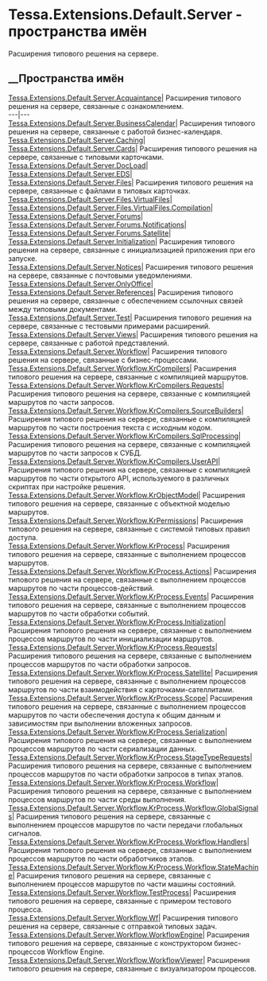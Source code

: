 # Tessa.Extensions.Default.Server - пространства имён
Расширения типового решения на сервере.
##  __Пространства имён
[Tessa.Extensions.Default.Server.Acquaintance](N_Tessa_Extensions_Default_Server_Acquaintance.htm)|
Расширения типового решения на сервере, связанные с ознакомлением.  
---|---  
[Tessa.Extensions.Default.Server.BusinessCalendar](N_Tessa_Extensions_Default_Server_BusinessCalendar.htm)|
Расширения типового решения на сервере, связанные с работой бизнес-календаря.  
[Tessa.Extensions.Default.Server.Caching](N_Tessa_Extensions_Default_Server_Caching.htm)|  
[Tessa.Extensions.Default.Server.Cards](N_Tessa_Extensions_Default_Server_Cards.htm)|
Расширения типового решения на сервере, связанные с типовыми карточками.  
[Tessa.Extensions.Default.Server.DocLoad](N_Tessa_Extensions_Default_Server_DocLoad.htm)|  
[Tessa.Extensions.Default.Server.EDS](N_Tessa_Extensions_Default_Server_EDS.htm)|  
[Tessa.Extensions.Default.Server.Files](N_Tessa_Extensions_Default_Server_Files.htm)|
Расширения типового решения на сервере, связанные с файлами в типовых
карточках.  
[Tessa.Extensions.Default.Server.Files.VirtualFiles](N_Tessa_Extensions_Default_Server_Files_VirtualFiles.htm)|  
[Tessa.Extensions.Default.Server.Files.VirtualFiles.Compilation](N_Tessa_Extensions_Default_Server_Files_VirtualFiles_Compilation.htm)|  
[Tessa.Extensions.Default.Server.Forums](N_Tessa_Extensions_Default_Server_Forums.htm)|  
[Tessa.Extensions.Default.Server.Forums.Notifications](N_Tessa_Extensions_Default_Server_Forums_Notifications.htm)|  
[Tessa.Extensions.Default.Server.Forums.Satellite](N_Tessa_Extensions_Default_Server_Forums_Satellite.htm)|  
[Tessa.Extensions.Default.Server.Initialization](N_Tessa_Extensions_Default_Server_Initialization.htm)|
Расширения типового решения на сервере, связанные с инициализацией приложения
при его запуске.  
[Tessa.Extensions.Default.Server.Notices](N_Tessa_Extensions_Default_Server_Notices.htm)|
Расширения типового решения на сервере, связанные с почтовыми уведомлениями.  
[Tessa.Extensions.Default.Server.OnlyOffice](N_Tessa_Extensions_Default_Server_OnlyOffice.htm)|  
[Tessa.Extensions.Default.Server.References](N_Tessa_Extensions_Default_Server_References.htm)|
Расширения типового решения на сервере, связанные с обеспечением ссылочных
связей между типовыми документами.  
[Tessa.Extensions.Default.Server.Test](N_Tessa_Extensions_Default_Server_Test.htm)|
Расширения типового решения на сервере, связанные с тестовыми примерами
расширений.  
[Tessa.Extensions.Default.Server.Views](N_Tessa_Extensions_Default_Server_Views.htm)|
Расширения типового решения на сервере, связанные с работой представлений.  
[Tessa.Extensions.Default.Server.Workflow](N_Tessa_Extensions_Default_Server_Workflow.htm)|
Расширения типового решения на сервере, связанные с бизнес-процессами.  
[Tessa.Extensions.Default.Server.Workflow.KrCompilers](N_Tessa_Extensions_Default_Server_Workflow_KrCompilers.htm)|
Расширения типового решения на сервере, связанные с компиляцией маршрутов.  
[Tessa.Extensions.Default.Server.Workflow.KrCompilers.Requests](N_Tessa_Extensions_Default_Server_Workflow_KrCompilers_Requests.htm)|
Расширения типового решения на сервере, связанные с компиляцией маршрутов по
части запросов.  
[Tessa.Extensions.Default.Server.Workflow.KrCompilers.SourceBuilders](N_Tessa_Extensions_Default_Server_Workflow_KrCompilers_SourceBuilders.htm)|
Расширения типового решения на сервере, связанные с компиляцией маршрутов по
части построения текста с исходным кодом.  
[Tessa.Extensions.Default.Server.Workflow.KrCompilers.SqlProcessing](N_Tessa_Extensions_Default_Server_Workflow_KrCompilers_SqlProcessing.htm)|
Расширения типового решения на сервере, связанные с компиляцией маршрутов по
части запросов к СУБД.  
[Tessa.Extensions.Default.Server.Workflow.KrCompilers.UserAPI](N_Tessa_Extensions_Default_Server_Workflow_KrCompilers_UserAPI.htm)|
Расширения типового решения на сервере, связанные с компиляцией маршрутов по
части открытого API, используемого в различных скриптах при настройке решения.  
[Tessa.Extensions.Default.Server.Workflow.KrObjectModel](N_Tessa_Extensions_Default_Server_Workflow_KrObjectModel.htm)|
Расширения типового решения на сервере, связанные с объектной моделью
маршрутов.  
[Tessa.Extensions.Default.Server.Workflow.KrPermissions](N_Tessa_Extensions_Default_Server_Workflow_KrPermissions.htm)|
Расширения типового решения на сервере, связанные с системой типовых правил
доступа.  
[Tessa.Extensions.Default.Server.Workflow.KrProcess](N_Tessa_Extensions_Default_Server_Workflow_KrProcess.htm)|
Расширения типового решения на сервере, связанные с выполнением процессов
маршрутов.  
[Tessa.Extensions.Default.Server.Workflow.KrProcess.Actions](N_Tessa_Extensions_Default_Server_Workflow_KrProcess_Actions.htm)|
Расширения типового решения на сервере, связанные с выполнением процессов
маршрутов по части процессов-действий.  
[Tessa.Extensions.Default.Server.Workflow.KrProcess.Events](N_Tessa_Extensions_Default_Server_Workflow_KrProcess_Events.htm)|
Расширения типового решения на сервере, связанные с выполнением процессов
маршрутов по части обработки событий.  
[Tessa.Extensions.Default.Server.Workflow.KrProcess.Initialization](N_Tessa_Extensions_Default_Server_Workflow_KrProcess_Initialization.htm)|
Расширения типового решения на сервере, связанные с выполнением процессов
маршрутов по части инициализации маршрутов.  
[Tessa.Extensions.Default.Server.Workflow.KrProcess.Requests](N_Tessa_Extensions_Default_Server_Workflow_KrProcess_Requests.htm)|
Расширения типового решения на сервере, связанные с выполнением процессов
маршрутов по части обработки запросов.  
[Tessa.Extensions.Default.Server.Workflow.KrProcess.Satellite](N_Tessa_Extensions_Default_Server_Workflow_KrProcess_Satellite.htm)|
Расширения типового решения на сервере, связанные с выполнением процессов
маршрутов по части взаимодействия с карточками-сателлитами.  
[Tessa.Extensions.Default.Server.Workflow.KrProcess.Scope](N_Tessa_Extensions_Default_Server_Workflow_KrProcess_Scope.htm)|
Расширения типового решения на сервере, связанные с выполнением процессов
маршрутов по части обеспечения доступа к общим данным и зависимостям при
выполнении вложенных запросов.  
[Tessa.Extensions.Default.Server.Workflow.KrProcess.Serialization](N_Tessa_Extensions_Default_Server_Workflow_KrProcess_Serialization.htm)|
Расширения типового решения на сервере, связанные с выполнением процессов
маршрутов по части сериализации данных.  
[Tessa.Extensions.Default.Server.Workflow.KrProcess.StageTypeRequests](N_Tessa_Extensions_Default_Server_Workflow_KrProcess_StageTypeRequests.htm)|
Расширения типового решения на сервере, связанные с выполнением процессов
маршрутов по части обработки запросов в типах этапов.  
[Tessa.Extensions.Default.Server.Workflow.KrProcess.Workflow](N_Tessa_Extensions_Default_Server_Workflow_KrProcess_Workflow.htm)|
Расширения типового решения на сервере, связанные с выполнением процессов
маршрутов по части среды выполнения.  
[Tessa.Extensions.Default.Server.Workflow.KrProcess.Workflow.GlobalSignals](N_Tessa_Extensions_Default_Server_Workflow_KrProcess_Workflow_GlobalSignals.htm)|
Расширения типового решения на сервере, связанные с выполнением процессов
маршрутов по части передачи глобальных сигналов.  
[Tessa.Extensions.Default.Server.Workflow.KrProcess.Workflow.Handlers](N_Tessa_Extensions_Default_Server_Workflow_KrProcess_Workflow_Handlers.htm)|
Расширения типового решения на сервере, связанные с выполнением процессов
маршрутов по части обработчиков этапов.  
[Tessa.Extensions.Default.Server.Workflow.KrProcess.Workflow.StateMachine](N_Tessa_Extensions_Default_Server_Workflow_KrProcess_Workflow_StateMachine.htm)|
Расширения типового решения на сервере, связанные с выполнением процессов
маршрутов по части машины состояний.  
[Tessa.Extensions.Default.Server.Workflow.TestProcess](N_Tessa_Extensions_Default_Server_Workflow_TestProcess.htm)|
Расширения типового решения на сервере, связанные с примером тестового
процесса.  
[Tessa.Extensions.Default.Server.Workflow.Wf](N_Tessa_Extensions_Default_Server_Workflow_Wf.htm)|
Расширения типового решения на сервере, связанные с отправкой типовых задач.  
[Tessa.Extensions.Default.Server.Workflow.WorkflowEngine](N_Tessa_Extensions_Default_Server_Workflow_WorkflowEngine.htm)|
Расширения типового решения на сервере, связанные с конструктором бизнес-
процессов Workflow Engine.  
[Tessa.Extensions.Default.Server.Workflow.WorkflowViewer](N_Tessa_Extensions_Default_Server_Workflow_WorkflowViewer.htm)|
Расширения типового решения на сервере, связанные с визуализатором процессов.
